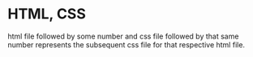 # HTML, CSS
html file followed by some number and css file followed by that same number represents the subsequent css file for that respective html file.
